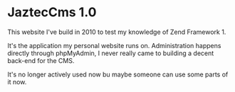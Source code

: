 JaztecCms 1.0
=============

This website I've build in 2010 to test my knowledge of Zend Framework 1.

It's the application my personal website runs on. Administration happens directly through phpMyAdmin, I never really came to building a decent back-end for the CMS.

It's no longer actively used now bu maybe someone can use some parts of it now.